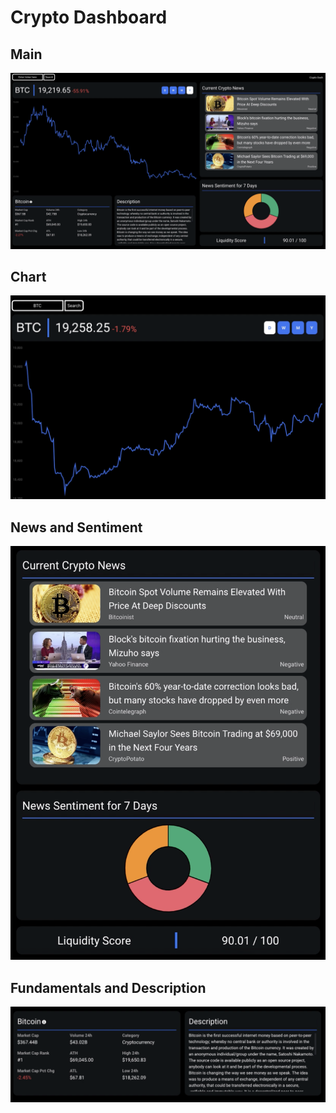 # Crypto Dashboard


## Main
![](/crypto-images/coin-home.png)


## Chart
![](/crypto-images/coin-chart.png)


## News and Sentiment
![](/crypto-images/coin-news.png)


## Fundamentals and Description
![](/crypto-images/coin-desc.png)
